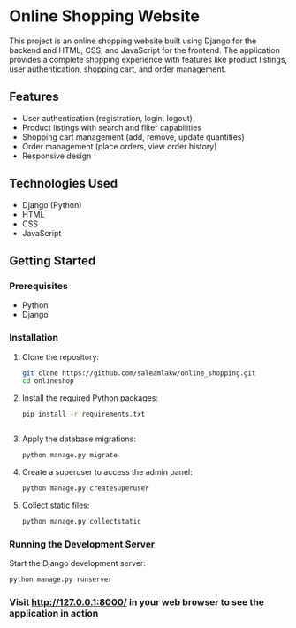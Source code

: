 # Online Shopping Website

This project is an online shopping website built using Django for the backend and HTML, CSS, and JavaScript for the frontend. The application provides a complete shopping experience with features like product listings, user authentication, shopping cart, and order management.

## Features

- User authentication (registration, login, logout)
- Product listings with search and filter capabilities
- Shopping cart management (add, remove, update quantities)
- Order management (place orders, view order history)
- Responsive design

## Technologies Used

- Django (Python)
- HTML
- CSS
- JavaScript

## Getting Started

### Prerequisites

- Python
- Django

### Installation

1. Clone the repository:

    ```bash
    git clone https://github.com/saleamlakw/online_shopping.git
    cd onlineshop
    ```

2. Install the required Python packages:

    ```bash
    pip install -r requirements.txt
    ```

    ```

3. Apply the database migrations:

    ```bash
    python manage.py migrate
    ```

4. Create a superuser to access the admin panel:

    ```bash
    python manage.py createsuperuser
    ```

5. Collect static files:

    ```bash
    python manage.py collectstatic
    ```

### Running the Development Server

Start the Django development server:

```bash
python manage.py runserver
```
### Visit http://127.0.0.1:8000/ in your web browser to see the application in action
